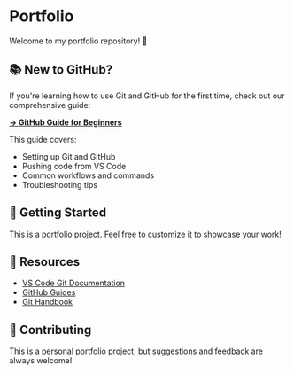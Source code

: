 # Portfolio

Welcome to my portfolio repository! 👋

## 📚 New to GitHub?

If you're learning how to use Git and GitHub for the first time, check out our comprehensive guide:

**[→ GitHub Guide for Beginners](GITHUB_GUIDE.md)**

This guide covers:
- Setting up Git and GitHub
- Pushing code from VS Code
- Common workflows and commands
- Troubleshooting tips

## 🚀 Getting Started

This is a portfolio project. Feel free to customize it to showcase your work!

## 📖 Resources

- [VS Code Git Documentation](https://code.visualstudio.com/docs/sourcecontrol/overview)
- [GitHub Guides](https://guides.github.com/)
- [Git Handbook](https://guides.github.com/introduction/git-handbook/)

## 🤝 Contributing

This is a personal portfolio project, but suggestions and feedback are always welcome!
